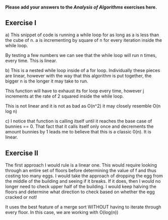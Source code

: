 #### Please add your answers to the ***Analysis of  Algorithms*** exercises here.

## Exercise I

a) This snippet of code is running a while loop for as long as a is less than the cube of n. a is incrementing by square of n for every iteration inside the while loop.

By testing a few numbers we can see that the while loop will run n times, every time. This is linear.


b) This is a nested while loop inside of a for loop. Individually these pieces are linear, however with the way that this algorithm is put together, the bigger n is the longer it may take to run.

This function will have to exhaust its for loop every time, however j increments at the rate of 2 squared inside the while loop.

This is not linear and it is not as bad as O(n^2) it may closely resemble     O(n log n)  


c) I notice that function is calling itself until it reaches the base case of bunnies == 0. That fact that it calls itself only once and decrements the amount bunnies by 1 leads me to believe that this is a classic 0(n). It is linear.

## Exercise II

The first approach I would rule is a linear one. This would require looking through an entire set of floors before determining the value of f and thus costing too many eggs. I would take the approach of  dropping the egg from the middle of the building and seeing if it breaks. If it does, then I would no longer need to check upper half of the building. I would keep halving the floors and determine what direction to check based on whether the egg cracked or not!

It uses the best feature of a merge sort WITHOUT having to iterate through every floor. In this case, we are working with O(log(n))



